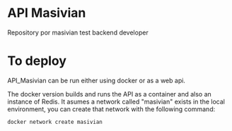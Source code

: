 # API Masivian
Repository por masivian test backend developer

# To deploy

API_Masivian can be run either using docker or as a web api.

The docker version builds and runs the API as a container and also an instance of Redis.
It asumes a network called "masivian" exists in the local environment,
you can create that network with the following command:

```
docker network create masivian
```
